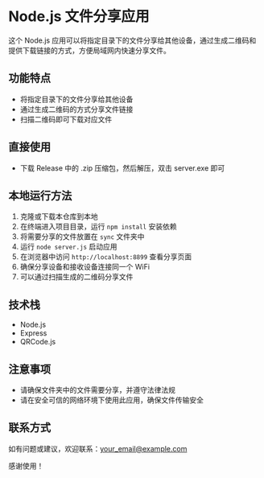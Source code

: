 # Node.js 文件分享应用

这个 Node.js 应用可以将指定目录下的文件分享给其他设备，通过生成二维码和提供下载链接的方式，方便局域网内快速分享文件。

## 功能特点
- 将指定目录下的文件分享给其他设备
- 通过生成二维码的方式分享文件链接
- 扫描二维码即可下载对应文件

## 直接使用
- 下载 Release 中的 .zip 压缩包，然后解压，双击 server.exe 即可

## 本地运行方法
1. 克隆或下载本仓库到本地
2. 在终端进入项目目录，运行 `npm install` 安装依赖
3. 将需要分享的文件放置在 `sync` 文件夹中
4. 运行 `node server.js` 启动应用
5. 在浏览器中访问 `http://localhost:8899` 查看分享页面
6. 确保分享设备和接收设备连接同一个 WiFi
7. 可以通过扫描生成的二维码分享文件

## 技术栈
- Node.js
- Express
- QRCode.js

## 注意事项
- 请确保文件夹中的文件需要分享，并遵守法律法规
- 请在安全可信的网络环境下使用此应用，确保文件传输安全

## 联系方式
如有问题或建议，欢迎联系：your_email@example.com

感谢使用！
